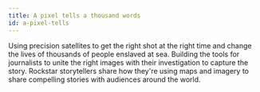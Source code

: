 ```yaml
---
title: A pixel tells a thousand words
id: a-pixel-tells
---
```

Using precision satellites to get the right shot at the right time and change the lives of thousands of people enslaved at sea. Building the tools for journalists to unite the right images with their investigation to capture the story. Rockstar storytellers share how they're using maps and imagery to share compelling stories with audiences around the world. 
